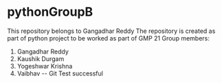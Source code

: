 # pythonGroupB

This repository belongs to Gangadhar Reddy
The repository is created as part of python project to be worked as part of GMP 21
Group members:
1. Gangadhar Reddy
2. Kaushik Durgam
3. Yogeshwar Krishna
4. Vaibhav -- Git Test successful
